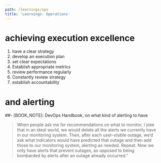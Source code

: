 ```yaml
---
path: /learnings/ops
title: 'Learnings: Operations'
---
```

# achieving execution excellence

  1. have a clear strategy
  2. develop an execution plan
  3. set clear expectations 
  4. Establish appropriate metrics
  5. review performance regularly
  6. Constantly review strategy
  7. establish accountability 
 
# and alerting

##- [BOOK_NOTE]: DevOps Handbook, on what kind of alerting to have

> When people ask me for recommendations on what to monitor, I joke that in an ideal world, we would delete all the alerts we currently have in our monitoring system. Then, after each user-visible outage, we’d ask what indicators would have predicted that outage and then add those to our monitoring system, alerting as needed. Repeat. Now we only have alerts that prevent outages, as opposed to being bombarded by alerts after an outage already occurred.”





